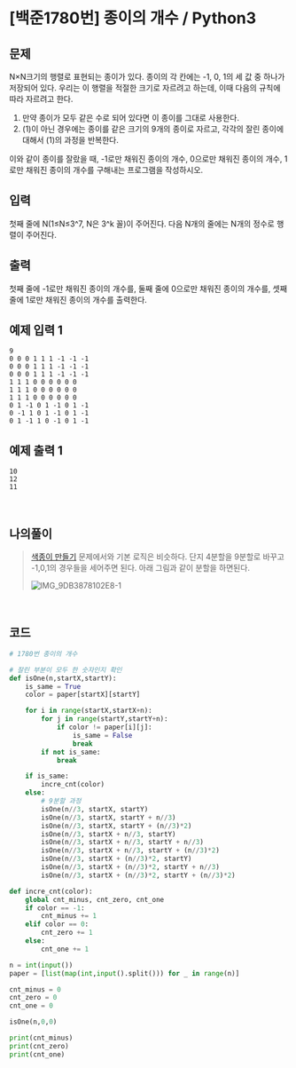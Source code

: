 # [백준1780번] 종이의 개수 / Python3

## 문제

N×N크기의 행렬로 표현되는 종이가 있다. 종이의 각 칸에는 -1, 0, 1의 세 값 중 하나가 저장되어 있다. 우리는 이 행렬을 적절한 크기로 자르려고 하는데, 이때 다음의 규칙에 따라 자르려고 한다.

1. 만약 종이가 모두 같은 수로 되어 있다면 이 종이를 그대로 사용한다.
2. (1)이 아닌 경우에는 종이를 같은 크기의 9개의 종이로 자르고, 각각의 잘린 종이에 대해서 (1)의 과정을 반복한다.

이와 같이 종이를 잘랐을 때, -1로만 채워진 종이의 개수, 0으로만 채워진 종이의 개수, 1로만 채워진 종이의 개수를 구해내는 프로그램을 작성하시오.

## 입력

첫째 줄에 N(1≤N≤3^7, N은 3^k 꼴)이 주어진다. 다음 N개의 줄에는 N개의 정수로 행렬이 주어진다.

## 출력

첫째 줄에 -1로만 채워진 종이의 개수를, 둘째 줄에 0으로만 채워진 종이의 개수를, 셋째 줄에 1로만 채워진 종이의 개수를 출력한다.

## 예제 입력 1

```
9
0 0 0 1 1 1 -1 -1 -1
0 0 0 1 1 1 -1 -1 -1
0 0 0 1 1 1 -1 -1 -1
1 1 1 0 0 0 0 0 0
1 1 1 0 0 0 0 0 0
1 1 1 0 0 0 0 0 0
0 1 -1 0 1 -1 0 1 -1
0 -1 1 0 1 -1 0 1 -1
0 1 -1 1 0 -1 0 1 -1
```

## 예제 출력 1

```
10
12
11
```

<br>

## 나의풀이

> [색종이 만들기](https://hooongs.tistory.com/105) 문제에서와 기본 로직은 비슷하다. 단지 4분할을 9분할로 바꾸고 -1,0,1의 경우들을 세어주면 된다. 아래 그림과 같이 분할을 하면된다.
>
> ![IMG_9DB3878102E8-1](https://user-images.githubusercontent.com/37801041/73590722-16664c00-4529-11ea-9b21-25805805e00b.jpeg)

<br>

## 코드

```python
# 1780번 종이의 개수

# 잘린 부분이 모두 한 숫자인지 확인
def isOne(n,startX,startY):
    is_same = True
    color = paper[startX][startY]

    for i in range(startX,startX+n):
        for j in range(startY,startY+n):
            if color != paper[i][j]:
                is_same = False
                break
        if not is_same:
            break

    if is_same:
        incre_cnt(color)
    else:
        # 9분할 과정
        isOne(n//3, startX, startY)
        isOne(n//3, startX, startY + n//3)
        isOne(n//3, startX, startY + (n//3)*2)
        isOne(n//3, startX + n//3, startY)
        isOne(n//3, startX + n//3, startY + n//3)
        isOne(n//3, startX + n//3, startY + (n//3)*2)
        isOne(n//3, startX + (n//3)*2, startY)
        isOne(n//3, startX + (n//3)*2, startY + n//3)
        isOne(n//3, startX + (n//3)*2, startY + (n//3)*2)

def incre_cnt(color):
    global cnt_minus, cnt_zero, cnt_one
    if color == -1:
        cnt_minus += 1
    elif color == 0:
        cnt_zero += 1
    else:
        cnt_one += 1

n = int(input())
paper = [list(map(int,input().split())) for _ in range(n)]

cnt_minus = 0
cnt_zero = 0
cnt_one = 0

isOne(n,0,0)

print(cnt_minus)
print(cnt_zero)
print(cnt_one)
```

